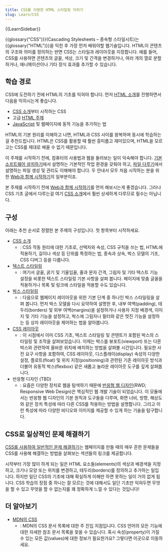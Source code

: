 ```yaml
---
title: CSS를 이용한 HTML 스타일링 익히기
slug: Learn/CSS
---
```

{{LearnSidebar}}

{{glossary("CSS")}}(Cascading Stylesheets – 종속형 스타일시트)는 {{glossary("HTML")}}을 익힌 후 가장 먼저 배워야할 웹기술입니다. HTML이 콘텐츠의 구조와 의미를 정의하는 반면 CSS는 스타일과 레이아웃을 지정합니다. 예를 들어, CSS를 사용하면 콘텐츠의 글꼴, 색상, 크기 및 간격을 변경하거나, 여러 개의 열로 분할하거나, 애니메이션이나 기타 장식 효과를 추가할 수 있습니다.

## 학습 경로

CSS에 도전하기 전에 HTML의 기초를 익혀야 합니다. 먼저 [HTML 소개](/ko/docs/Learn/HTML/Introduction_to_HTML)를 진행하면서 다음을 익히시는게 좋습니다.

- [CSS 소개](/ko/docs/Learn/CSS/Introduction_to_CSS)부터 시작하는 CSS
- 고급 [HTML 주제](/ko/Learn/HTML#구성)
- [JavaScript](/ko/docs/Learn/JavaScript) 및 웹페이지에 동적 기능을 추가하는 법

HTML의 기본 원리를 이해하고 나면, HTML과 CSS 사이를 왕복하며 동시에 학습하는걸 추천드립니다. HTML은 CSS를 활용할 때 훨씬 흥미롭고 재미있으며, HTML을 모르고는 CSS를 제대로 배울 수 없기 때문입니다.

이 주제를 시작하기 전에, 컴퓨터의 사용법과 웹을 둘러보는 일이 익숙해야 합니다. [기본 소프트웨어 설치하기](/ko/docs/Learn/Getting_started_with_the_web/Installing_basic_software)에서 설명하는 기본적인 작업 환경을 갖춰야 하고, [파일 다루기](/ko/docs/Learn/Getting_started_with_the_web/Dealing_with_files)에서 설명하는 파일 생성 및 관리도 이해해야 합니다. 두 안내서 모두 처음 시작하는 분을 위한 [Web과 함께 시작하기](/ko/docs/Learn/Getting_started_with_the_web)의 일부분이죠.

본 주제를 시작하기 전에 [Web과 함께 시작하기](/ko/docs/Learn/Getting_started_with_the_web)를 먼저 해보시는게 좋겠습니다. 그러나 CSS 기초 글에서 다루는걸 여기 [CSS 소개](/ko/docs/Learn/CSS/Introduction_to_CSS)에서 훨씬 상세하게 다루므로 필수는 아닙니다.

## 구성

아래는 추천 순서로 정렬한 본 주제의 구성입니다. 첫 항목부터 시작하세요.

- [CSS 소개](/ko/docs/Learn/CSS/Introduction_to_CSS)
  - : CSS 작동 원리에 대한 기초로, 선택자와 속성, CSS 규칙을 쓰는 법, HTML에 적용하기, 길이나 색상 등 단위를 특정하는 법, 종속과 상속, 박스 모델의 기초, CSS 디버그 등을 다룹니다.
- [텍스트 스타일링](/ko/docs/Learn/CSS/Styling_text)
  - : 여기서 글꼴, 굵기 및 기울임꼴, 줄과 문자 간격, 그림자 및 기타 텍스트 기능 설정을 비롯한 텍스트 스타일링 기본 사항을 살펴 봅니다. 페이지에 맞춤 글꼴을 적용하거나 목록 및 링크에 스타일을 적용할 수도 있습니다.
- [박스 스타일링](/ko/docs/Learn/CSS/Styling_boxes)
  - : 다음으로 웹페이지 레이아웃을 위한 기본 단계 중 하나인 박스 스타일링을 살펴 봅니다. 먼저 박스 모델을 다시 요약하여 설명한 후, 내부 여백(padding), 테두리(borders) 및 외부 여백(margins)을 설정하거나 사용자 지정 배경색, 이미지 및 기타 기능을 설정하고, 박스에 그림자나 필터와 같은 멋진 기능을 설정하는 등 상자 레이아웃을 제어하는 법을 알아봅니다.
- [CSS 레이아웃](/ko/docs/Learn/CSS/CSS_layout)
  - : 이 시점에서 이미 CSS 기초, 텍스트 스타일링 및 콘텐트가 포함된 박스의 스타일링 및 조작을 살펴보았습니다. 이제는 박스를 뷰포트(viewport) 또는 다른 박스와 관련하여 올바른 위치에 배치하는 방법을 살펴볼 시간입니다. 필요한 사전 요구 사항을 포함하여, CSS 레이아웃, 디스플레이(display) 속성의 다양한 설정, 플로트(float) 및 위치 지정(positioning)과 관련된 기존 레이아웃 방식과 더불어 유동적 박스(flexbox) 같은 새롭고 놀라운 레이아웃 도구를 깊게 살펴봅니다.
- 반응형 디자인 (TBD)
  - : 요즘은 다양한 장치로 웹을 탐색하기 때문에 [반응형 웹 디자인](/ko/docs/Web/Guide/Responsive_design)(RWD; Responsive Web Design)은 핵심적인 웹 개발 기술이 되었습니다. 이 모듈에서는 반응형 웹 디자인의 기본 원칙과 도구들을 다루며, 화면 너비, 방향, 해상도와 같은 장치 특성에 따라 다른 CSS를 적용하는 방법을 설명합니다. 그리고 이런 특성에 따라 다양한 비디오와 이미지를 제공할 수 있게 하는 기술을 탐구합니다.

## CSS로 일상적인 문제 해결하기

[CSS를 사용하여 일반적인 문제 해결하기](/ko/docs/Learn/CSS/Howto)는 웹페이지를 만들 때의 매우 흔한 문제들을 CSS를 사용해 해결하는 방법을 살펴보는 섹션들의 링크를 제공합니다.

시작부터 가장 많이 하게 되는 일은 HTML 요소들(elements)의 색상과 배경색을 지정하고, 크기나 모양 또는 위치를 변경하고, 테두리(borders)를 정의하고 추가하는 일입니다. 하지만 일단 CSS의 기초에 대해 확실하게 이해만 하면 못하는 일이 거의 없게 됩니다. CSS 학습의 장점 중 하나는 잘 모르는 것에 대해서도 일단 기초만 익혀두면 무엇을 할 수 있고 무엇을 할 수 없는지를 꽤 정확하게 느낄 수 있다는 것입니다!

## 더 알아보기

- [MDN의 CSS](/ko/docs/Web/CSS)
  - : MDN의 CSS 문서 목록에 대한 주 진입 지점입니다. CSS 언어의 모든 기능에 대한 자세한 참조 문서 목록을 찾을 수 있습니다. 혹시 속성(property)이 가질 수 있는 모든 값(values)에 대한 정보가 필요한가요? 그렇다면 이곳으로 이동하세요.
